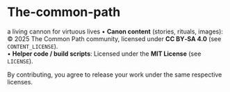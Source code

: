 # The-common-path
a living cannon for virtuous lives
• **Canon content** (stories, rituals, images): © 2025 The Common Path community, licensed under **CC BY‑SA 4.0** (see `CONTENT_LICENSE`).  
• **Helper code / build scripts**: Licensed under the **MIT License** (see `LICENSE`).  

By contributing, you agree to release your work under the same respective licenses.
